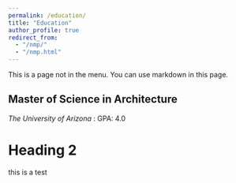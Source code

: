 ```yaml
---
permalink: /education/
title: "Education"
author_profile: true
redirect_from: 
  - "/nmp/"
  - "/nmp.html"
---
```


This is a page not in the menu. You can use markdown in this page.

Master of Science in Architecture
-----
*The University of Arizona*
:  GPA: 4.0

Heading 2
======
this is a test
